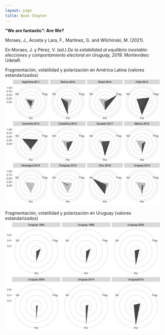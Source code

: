 ```yaml
---
layout: page
title: Book Chapter
---
```

**‟We are fantastic”: Are We?**

Moraes, J., Acosta y Lara, F., Martínez, G. and Wilchinski, M. (2021).

En Moraes, J. y Pérez, V. (ed.) *De la estabilidad al equilibrio inestable: elecciones y comportamiento electoral en Uruguay, 2019*. Montevideo: UdelaR.

Fragmentación, volatilidad y polarización en América Latina (valores 
estandarizados)
![](https://github.com/MarceloWilchinski/marcelowilchinski.github.io/blob/master/images/fantastic1.jpg?raw=true)

Fragmentación, volatilidad y polarización en Uruguay (valores estandarizados)
![](https://github.com/MarceloWilchinski/marcelowilchinski.github.io/blob/master/images/fantastic2.jpg?raw=true)
